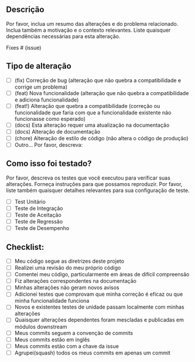 ## Descrição

Por favor, inclua um resumo das alterações e do problema relacionado. Inclua também a motivação e o contexto relevantes. Liste quaisquer dependências necessárias para esta alteração.

Fixes # (issue)

## Tipo de alteração

- [ ] (fix) Correção de bug (alteração que não quebra a compatibilidade e corrige um problema)
- [ ] (feat) Nova funcionalidade (alteração que não quebra a compatibilidade e adiciona funcionalidade)
- [ ] (feat!) Alteração que quebra a compatibilidade (correção ou funcionalidade que faria com que a funcionalidade existente não funcionasse como esperado)
- [ ] (docs) Esta alteração requer uma atualização na documentação
- [ ] (docs) Alteração de documentação
- [ ] (chore) Alteração de estilo de código (não altera o código de produção)
- [ ] Outro... Por favor, descreva:

## Como isso foi testado?

Por favor, descreva os testes que você executou para verificar suas alterações. Forneça instruções para que possamos reproduzir. Por favor, liste também quaisquer detalhes relevantes para sua configuração de teste.

- [ ] Test Unitário
- [ ] Teste de Integração
- [ ] Teste de Aceitação
- [ ] Teste de Regressão
- [ ] Teste de Desempenho

## Checklist:

- [ ] Meu código segue as diretrizes deste projeto
- [ ] Realizei uma revisão do meu próprio código
- [ ] Comentei meu código, particularmente em áreas de difícil compreensão
- [ ] Fiz alterações correspondentes na documentação
- [ ] Minhas alterações não geram novos avisos
- [ ] Adicionei testes que comprovam que minha correção é eficaz ou que minha funcionalidade funciona
- [ ] Novos e existentes testes de unidade passam localmente com minhas alterações
- [ ] Quaisquer alterações dependentes foram mescladas e publicadas em módulos downstream
- [ ] Meus commits seguem a convenção de commits
- [ ] Meus commits estão em inglês
- [ ] Meus commits estão com a chave da issue
- [ ] Agrupei(squash) todos os meus commits em apenas um commit